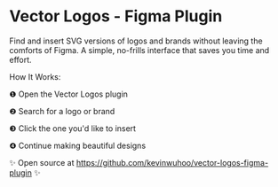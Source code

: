 # Vector Logos - Figma Plugin

Find and insert SVG versions of logos and brands without leaving the comforts of Figma. A simple, no-frills interface that saves you time and effort.

How It Works:

❶ Open the Vector Logos plugin

❷ Search for a logo or brand

❸ Click the one you'd like to insert

❹ Continue making beautiful designs

✨ Open source at https://github.com/kevinwuhoo/vector-logos-figma-plugin ✨
